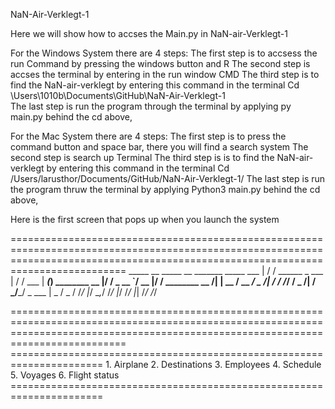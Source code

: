 NaN-Air-Verklegt-1

Here we will show how to accses the Main.py in NaN-air-Verklegt-1

For the Windows System there are 4 steps:
The first step is to accsess the run Command by pressing the windows button and R
The second step is accses the terminal by entering in the run window CMD
The third step is to find the NaN-air-verklegt by entering this command in the terminal Cd  \Users\1010b\Documents\GitHub\NaN-Air-Verklegt-1\
The last step is run the program through the terminal by applying py main.py behind the cd above,

For the Mac System there are 4 steps:
The first step is to press the command button and space bar, there you will find a search system
The second step is search up Terminal
The third step is is to find the NaN-air-verklegt by entering this command in the terminal Cd /Users/larusthor/Documents/GitHub/NaN-Air-Verklegt-1/
The last step is run the program thruw the terminal by applying Python3 main.py behind the cd above,




Here is the first screen that pops up when you launch the system 

======================================================================================================================================================================================
                                                    _____   __              _____   __              _______       _____
                                                    ___  | / /  ______ _    ___  | / /              ___    |      ___(_)  ________
                                                    __   |/ /   _  __ `/    __   |/ /  ________     __  /| |      __  /   __  ___/
                                                    _  /|  /    / /_/ /     _  /|  /   _/_____/     _  ___ |      _  /    _  /
                                                    /_/ |_/     \__,_/      /_/ |_/                 /_/  |_|      /_/     /_/


======================================================================================================================================================================================
                                                            ======================================================================
                                                            1. Airplane
                                                            2. Destinations
                                                            3. Employees
                                                            4. Schedule
                                                            5. Voyages
                                                            6. Flight status
                                                            ======================================================================
